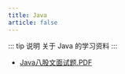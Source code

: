 ```yaml
---
title: Java
article: false
---
```



::: tip 说明
关于 Java 的学习资料
:::

- [Java八股文面试题.PDF](java-interview-questions.md)